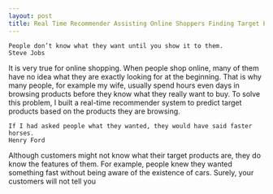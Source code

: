 ```yaml
---
layout: post
title: Real Time Recommender Assisting Online Shoppers Finding Target Products
---
```

```
People don’t know what they want until you show it to them. 
Steve Jobs
```

It is very true for online shopping. When people shop online, many of them have no idea what they are exactly looking for at the beginning. That is why many people, for example my wife, usually spend hours even days in browsing products before they know what they really want to buy. To solve this problem, I built a real-time recommender system to predict target products based on the products they are browsing. 

```
If I had asked people what they wanted, they would have said faster horses. 
Henry Ford
```

Although customers might not know what their target products are, they do know the features of them. For example, people knew they wanted something fast without being aware of the existence of cars. Surely, your customers will not tell you  
